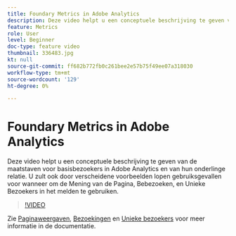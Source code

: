 ```yaml
---
title: Foundary Metrics in Adobe Analytics
description: Deze video helpt u een conceptuele beschrijving te geven van de maatstaven voor basisbezoekers in Adobe Analytics en van hun onderlinge relatie. U zult ook door verscheidene voorbeelden lopen gebruiksgevallen voor wanneer om de Mening van de Pagina, Bebezoeken, en Unieke Bezoekers in het melden te gebruiken.
feature: Metrics
role: User
level: Beginner
doc-type: feature video
thumbnail: 336483.jpg
kt: null
source-git-commit: ff682b772fb0c261bee2e57b75f49ee07a318030
workflow-type: tm+mt
source-wordcount: '129'
ht-degree: 0%

---
```



# Foundary Metrics in Adobe Analytics

Deze video helpt u een conceptuele beschrijving te geven van de maatstaven voor basisbezoekers in Adobe Analytics en van hun onderlinge relatie. U zult ook door verscheidene voorbeelden lopen gebruiksgevallen voor wanneer om de Mening van de Pagina, Bebezoeken, en Unieke Bezoekers in het melden te gebruiken.

>[!VIDEO](https://video.tv.adobe.com/v/336483/?quality=12&learn=on)

Zie [Paginaweergaven](https://experienceleague.adobe.com/docs/analytics/components/metrics/page-views.html), [Bezoekingen](https://experienceleague.adobe.com/docs/analytics/components/metrics/visits.html) en [Unieke bezoekers](https://experienceleague.adobe.com/docs/analytics/components/metrics/unique-visitors.html) voor meer informatie in de documentatie.
